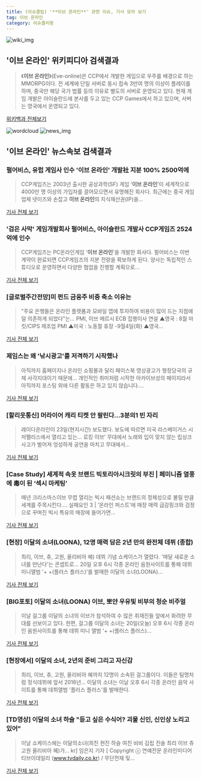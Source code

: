 ```yaml
---
title: (이슈클립) '**이브 온라인**' 관련 이슈, 기사 모아 보기
tag: 이브 온라인
category: 이슈클리핑
---
```

![wiki_img](https://user-images.githubusercontent.com/42597476/44503234-41136a80-a6d0-11e8-9071-6fc6418eafe4.png)
## **'**이브 온라인**'** 위키피디아 검색결과
>《**이브 온라인**》(Eve-online)은 CCP에서 개발한 게임으로 우주를 배경으로 하는 MMORPG이다. 전 세계에 단일 서버로 동시 접속 3만여 명의 이상이 플레이를 하며, 중국만 해당 국가 법률 등의 이유로 별도의 서버로 운영되고 있다. 현재 게임 개발은 아이슬란드에 본사를 두고 있는 CCP Games에서 하고 있으며, 서버는 영국에서 운영되고 있다.

<a href="https://ko.wikipedia.org/wiki/이브 온라인" target="_blank">위키백과 전체보기</a>

![wordcloud](https://s3.ap-northeast-2.amazonaws.com/lyrics101-wordcloud/2018-09-06-1536239746.png)
![news_img](https://user-images.githubusercontent.com/42597476/44507050-1206f400-a6e4-11e8-8d98-7ffbfebb353f.png)
## **'**이브 온라인**'** 뉴스속보 검색결과
### 펄어비스, 유럽 게임사 인수 '**이브 온라인**' 개발社 지분 100% 2500억에

>CCP게임즈는 2003년 출시한 공상과학(SF) 게임 ‘**이브 온라인**’이 세계적으로 4000만 명 이상의 가입자를 끌어모으면서 유명해진 회사다. 최근에는 중국 게임업체 넷이즈와 손잡고 **이브 온라인**의 지식재산권(IP)을...

<a href="http://news.hankyung.com/article/2018090691411" target="_blank">기사 전체 보기</a>

### '검은 사막' 게임개발회사 펄어비스, 아이슬란드 개발사 CCP게임즈 2524억에 인수

>CCP게임즈는 PC온라인게임 '**이브 온라인**'을 개발한 회사다. 펄어비스는 이번 계약이 완료되면 CCP게임즈의 지분 전량을 확보하게 된다. 양사는 독립적인 스튜디오로 운영하면서 다양한 협업을 진행할 계획으로...

<a href="http://www.suwon.com/news/articleView.html?idxno=126948" target="_blank">기사 전체 보기</a>

### [글로벌주간전망]미 펀드 금융주 비중 축소 이유는

>"주요 은행들은 온라인 플랫폼과 모바일 앱에 투자하여 비용이 많이 드는 지점에 덜 의존하게 되었다"는... PMI, 이브 메르시 ECB 집행이사 연설 ▲영국 : 8월 마킷/CIPS 제조업 PMI ▲미국 : 노동절 휴장 -9월4일(화) ▲영국...

<a href="http://news1.kr/articles/?3414897" target="_blank">기사 전체 보기</a>

### 제임스는 왜 '낚시광고'를 저격하기 시작했나

>아직까지 홈페이지나 온라인 쇼핑몰과 달리 페이스북 영상광고가 행정당국의 규제 사각지대이기 때문에... 개인적인 취미처럼 시작한 아카이브성의 페이지라서 아직까지 포스팅 외에 다른 활동은 하고 있지 않습니다....

<a href="http://www.the-pr.co.kr/news/articleView.html?idxno=40849" target="_blank">기사 전체 보기</a>

### [할리웃통신] 머라이어 캐리 티켓 안 팔린다…3분의1 빈 자리

>레이다온라인이 23일(현지시간) 보도했다. 보도에 따르면 미국 라스베이거스 시저팰리스에서 열리고 있는... 로킹 이브' 무대에서 노래와 입이 맞지 않는 립싱크 사고가 벌어져 엉성하게 공연을 마치고 무대에서...

<a href="http://www.tvreport.co.kr/?c=news&m=newsview&idx=1076182" target="_blank">기사 전체 보기</a>

### [Case Study] 세계적 속옷 브랜드 빅토리아시크릿의 부진 | 페미니즘 열풍에 毒이 된 ‘섹시 마케팅’

>매년 크리스마스이브 무렵 열리는 빅시 패션쇼는 브랜드의 정체성으로 불릴 만큼 세계를 주목시킨다.... 실패요인 3 | ‘온라인 퍼스트’에 매장 매력 급감핑크와 검정으로 꾸며진 빅시 특유의 매장에 들어가면...

<a href="http://economychosun.com/client/news/view.php?boardName=C01&t_num=13605592" target="_blank">기사 전체 보기</a>

### [현장] 이달의 소녀(LOONA), 12명 매력 담은 2년 만의 완전체 데뷔 (종합)

>최리, 이브, 츄, 고원, 올리비아 혜) 데뷔 기념 쇼케이스가 열렸다. '매달 새로운 소녀를 만난다'는 콘셉트로... 20일 오후 6시 각종 온라인 음원사이트를 통해 데뷔 미니앨범 '+ +(플러스 플러스)'를 발매한 이달의 소녀(LOONA)...

<a href="http://www.topstarnews.net/news/articleView.html?idxno=468271" target="_blank">기사 전체 보기</a>

### [BIG포토] 이달의 소녀(LOONA) 이브, 뽀얀 우유빛 비부의 청순 비주얼

>이날 걸그룹 이달의 소녀의 이브가 참석하여 수 많은 취재진들 앞에서 화려한 무대를 선보이고 있다. 한편, 걸그룹 이달의 소녀는 20일(오늘) 오후 6시 각종 온라인 음원사이트를 통해 데뷔 미니 앨범 '+ +(플러스 플러스)...

<a href="http://www.thebigdata.co.kr/view.php?ud=201808202256432782482b2d7606_23" target="_blank">기사 전체 보기</a>

### [현장에서] 이달의 소녀, 2년의 준비 그리고 자신감

>최리, 이브, 츄, 고원, 올리비아 혜까지 12명이 소속된 걸그룹이다. 이들은 팀명처럼 정식데뷔에 앞서 2016년... 이달의 소녀는 이날 오후 6시 각종 온라인 음악 사이트를 통해 데뷔앨범 '플러스 플러스'를 발매한다.

<a href="http://viewers.heraldcorp.com/news/articleView.html?idxno=18464" target="_blank">기사 전체 보기</a>

### [TD영상] 이달의 소녀 하슬 "듣고 싶은 수식어? 괴물 신인, 신인상 노리고 있어"

>이날 쇼케이스에는 이달의소녀(희진 현진 하슬 여진 비비 김립 진솔 최리 이브 츄 고원 올리비아 혜)가... kr] 임은지 기자 [ Copyright ⓒ 연예전문 온라인미디어 티브이데일리 (www.tvdaily.co.kr) / 무단전재 및...

<a href="http://tvdaily.asiae.co.kr/read.php3?aid=15347578541386340003" target="_blank">기사 전체 보기</a>


